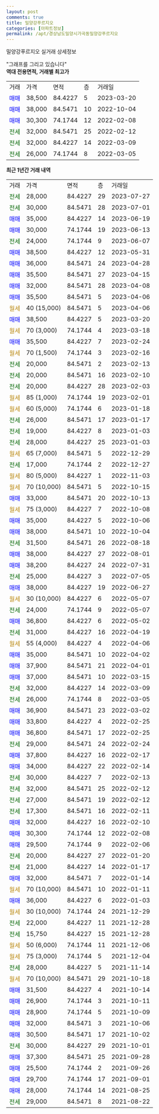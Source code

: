 ```yaml
---
layout: post
comments: true
title: 밀양강푸르지오
categories: [아파트정보]
permalink: /apt/경상남도밀양시가곡동밀양강푸르지오
---
```


밀양강푸르지오 실거래 상세정보

<script type="text/javascript">
  google.charts.load('current', {'packages':['line', 'corechart']});
  google.charts.setOnLoadCallback(drawChart);

  function drawChart() {
    var data = new google.visualization.DataTable();
    data.addColumn('date', '거래일');
    data.addColumn('number', "매매");
    data.addColumn('number', "전세");
    data.addColumn('number', "전매");

    data.addRows([[new Date(Date.parse("2023-07-27")), null, 28000, null], [new Date(Date.parse("2023-07-01")), null, 30000, null], [new Date(Date.parse("2023-06-19")), 35000, null, null], [new Date(Date.parse("2023-06-13")), 30000, null, null], [new Date(Date.parse("2023-06-07")), null, 24000, null], [new Date(Date.parse("2023-05-31")), 38500, null, null], [new Date(Date.parse("2023-04-28")), 36000, null, null], [new Date(Date.parse("2023-04-15")), 35500, null, null], [new Date(Date.parse("2023-04-08")), 32000, null, null], [new Date(Date.parse("2023-04-06")), 35500, null, null], [new Date(Date.parse("2023-04-06")), null, null, null], [new Date(Date.parse("2023-03-20")), 38500, null, null], [new Date(Date.parse("2023-03-18")), null, null, null], [new Date(Date.parse("2023-02-24")), 35500, null, null], [new Date(Date.parse("2023-02-16")), null, null, null], [new Date(Date.parse("2023-02-13")), null, 20000, null], [new Date(Date.parse("2023-02-10")), null, 20000, null], [new Date(Date.parse("2023-02-03")), null, 20000, null], [new Date(Date.parse("2023-02-01")), null, null, null], [new Date(Date.parse("2023-01-18")), null, null, null], [new Date(Date.parse("2023-01-17")), null, 26000, null], [new Date(Date.parse("2023-01-03")), null, 19000, null], [new Date(Date.parse("2023-01-03")), null, 28000, null], [new Date(Date.parse("2022-12-29")), null, null, null], [new Date(Date.parse("2022-12-27")), null, 17000, null], [new Date(Date.parse("2022-11-03")), null, null, null], [new Date(Date.parse("2022-10-15")), null, null, null], [new Date(Date.parse("2022-10-13")), 33000, null, null], [new Date(Date.parse("2022-10-08")), null, null, null], [new Date(Date.parse("2022-10-06")), 35000, null, null], [new Date(Date.parse("2022-10-04")), 38000, null, null], [new Date(Date.parse("2022-08-18")), null, 31500, null], [new Date(Date.parse("2022-08-01")), 38000, null, null], [new Date(Date.parse("2022-07-31")), 38200, null, null], [new Date(Date.parse("2022-07-05")), null, 25000, null], [new Date(Date.parse("2022-06-27")), 38000, null, null], [new Date(Date.parse("2022-05-07")), null, null, null], [new Date(Date.parse("2022-05-07")), null, 24000, null], [new Date(Date.parse("2022-05-02")), 36800, null, null], [new Date(Date.parse("2022-04-19")), null, 31000, null], [new Date(Date.parse("2022-04-06")), null, null, null], [new Date(Date.parse("2022-04-02")), 35000, null, null], [new Date(Date.parse("2022-04-01")), 37900, null, null], [new Date(Date.parse("2022-03-15")), 37000, null, null], [new Date(Date.parse("2022-03-09")), null, 32000, null], [new Date(Date.parse("2022-03-05")), null, 26000, null], [new Date(Date.parse("2022-03-02")), 36900, null, null], [new Date(Date.parse("2022-02-25")), 33800, null, null], [new Date(Date.parse("2022-02-25")), 36800, null, null], [new Date(Date.parse("2022-02-24")), null, 29000, null], [new Date(Date.parse("2022-02-17")), 37800, null, null], [new Date(Date.parse("2022-02-14")), 34000, null, null], [new Date(Date.parse("2022-02-13")), null, 30000, null], [new Date(Date.parse("2022-02-12")), null, 32000, null], [new Date(Date.parse("2022-02-12")), null, 27000, null], [new Date(Date.parse("2022-02-11")), null, 17300, null], [new Date(Date.parse("2022-02-10")), 32000, null, null], [new Date(Date.parse("2022-02-08")), 30300, null, null], [new Date(Date.parse("2022-02-06")), 29500, null, null], [new Date(Date.parse("2022-01-20")), null, 20000, null], [new Date(Date.parse("2022-01-17")), null, 21000, null], [new Date(Date.parse("2022-01-14")), 32000, null, null], [new Date(Date.parse("2022-01-11")), null, null, null], [new Date(Date.parse("2022-01-03")), 36000, null, null], [new Date(Date.parse("2021-12-29")), null, null, null], [new Date(Date.parse("2021-12-28")), null, 22000, null], [new Date(Date.parse("2021-12-28")), null, 15750, null], [new Date(Date.parse("2021-12-06")), null, null, null], [new Date(Date.parse("2021-12-04")), null, null, null], [new Date(Date.parse("2021-11-14")), null, 28000, null], [new Date(Date.parse("2021-10-18")), null, null, null], [new Date(Date.parse("2021-10-14")), 31500, null, null], [new Date(Date.parse("2021-10-11")), 26900, null, null], [new Date(Date.parse("2021-10-09")), 28900, null, null], [new Date(Date.parse("2021-10-06")), 32000, null, null], [new Date(Date.parse("2021-10-02")), 30500, null, null], [new Date(Date.parse("2021-10-01")), null, 30000, null], [new Date(Date.parse("2021-09-28")), 37300, null, null], [new Date(Date.parse("2021-09-26")), 25500, null, null], [new Date(Date.parse("2021-09-01")), 29700, null, null], [new Date(Date.parse("2021-08-25")), 28000, null, null], [new Date(Date.parse("2021-08-22")), null, 29000, null]]);

    var options = {
      hAxis: {
        format: 'yyyy/MM/dd'
      },    
      lineWidth: 0,
      pointsVisible: true,    
      title: '최근 1년간 유형별 실거래가 분포',
      legend: { position: 'bottom' }
    };

    var formatter = new google.visualization.NumberFormat({pattern:'###,###'} );
    formatter.format(data, 1);
    formatter.format(data, 2);
    
    setTimeout(function() {
        var chart = new google.visualization.LineChart(document.getElementById('columnchart_material'));
        chart.draw(data, (options));
        document.getElementById('loading').style.display = 'none';
    }, 200);
  }
</script>


<div id="loading" style="z-index:20; display: block; margin-left: 0px">"그래프를 그리고 있습니다"</div>
<div id="columnchart_material" style="width: 95%; margin-left: 0px; display: block"></div>
<!-- contents start -->
<b>역대 전용면적, 거래별 최고가</b>
<table class="sortable">
    <tr>
      <td>거래</td>
      <td>가격</td>
      <td>면적</td>
      <td>층</td>
      <td>거래일</td>
    </tr>
        <tr>
          <td><a style="color: blue">매매</a></td>
          <td>38,500</td>
          <td>84.4227</td>
          <td>5</td>
          <td>2023-03-20</td>
        </tr>            <tr>
          <td><a style="color: blue">매매</a></td>
          <td>38,000</td>
          <td>84.5471</td>
          <td>10</td>
          <td>2022-10-04</td>
        </tr>            <tr>
          <td><a style="color: blue">매매</a></td>
          <td>30,300</td>
          <td>74.1744</td>
          <td>12</td>
          <td>2022-02-08</td>
        </tr>        
        <tr>
              <td><a style="color: darkgreen">전세</a></td>
              <td>32,000</td>
              <td>84.5471</td>
              <td>25</td>
              <td>2022-02-12</td>
            </tr>            <tr>
              <td><a style="color: darkgreen">전세</a></td>
              <td>32,000</td>
              <td>84.4227</td>
              <td>14</td>
              <td>2022-03-09</td>
            </tr>            <tr>
              <td><a style="color: darkgreen">전세</a></td>
              <td>26,000</td>
              <td>74.1744</td>
              <td>8</td>
              <td>2022-03-05</td>
            </tr>        
    
</table>

<b>최근 1년간 거래 내역</b>

<table class="sortable">
    <tr>
      <td>거래</td>
      <td>가격</td>
      <td>면적</td>
      <td>층</td>
      <td>거래일</td>
    </tr>
    <tr>
      <td><a style="color: darkgreen">전세</a></td>
      <td>28,000</td>
      <td>84.4227</td>
      <td>29</td>
      <td>2023-07-27</td>
    </tr>          <tr>
      <td><a style="color: darkgreen">전세</a></td>
      <td>30,000</td>
      <td>84.5471</td>
      <td>28</td>
      <td>2023-07-01</td>
    </tr>          <tr>
      <td><a style="color: blue">매매</a></td>
      <td>35,000</td>
      <td>84.4227</td>
      <td>14</td>
      <td>2023-06-19</td>
    </tr>          <tr>
      <td><a style="color: blue">매매</a></td>
      <td>30,000</td>
      <td>74.1744</td>
      <td>19</td>
      <td>2023-06-13</td>
    </tr>          <tr>
      <td><a style="color: darkgreen">전세</a></td>
      <td>24,000</td>
      <td>74.1744</td>
      <td>9</td>
      <td>2023-06-07</td>
    </tr>          <tr>
      <td><a style="color: blue">매매</a></td>
      <td>38,500</td>
      <td>84.4227</td>
      <td>12</td>
      <td>2023-05-31</td>
    </tr>          <tr>
      <td><a style="color: blue">매매</a></td>
      <td>36,000</td>
      <td>84.5471</td>
      <td>24</td>
      <td>2023-04-28</td>
    </tr>          <tr>
      <td><a style="color: blue">매매</a></td>
      <td>35,500</td>
      <td>84.5471</td>
      <td>27</td>
      <td>2023-04-15</td>
    </tr>          <tr>
      <td><a style="color: blue">매매</a></td>
      <td>32,000</td>
      <td>84.5471</td>
      <td>28</td>
      <td>2023-04-08</td>
    </tr>          <tr>
      <td><a style="color: blue">매매</a></td>
      <td>35,500</td>
      <td>84.5471</td>
      <td>5</td>
      <td>2023-04-06</td>
    </tr>          <tr>
      <td><a style="color: darkgoldenrod">월세</a></td>
      <td>40 (15,000)</td>
      <td>84.5471</td>
      <td>5</td>
      <td>2023-04-06</td>
    </tr>          <tr>
      <td><a style="color: blue">매매</a></td>
      <td>38,500</td>
      <td>84.4227</td>
      <td>5</td>
      <td>2023-03-20</td>
    </tr>          <tr>
      <td><a style="color: darkgoldenrod">월세</a></td>
      <td>70 (3,000)</td>
      <td>74.1744</td>
      <td>4</td>
      <td>2023-03-18</td>
    </tr>          <tr>
      <td><a style="color: blue">매매</a></td>
      <td>35,500</td>
      <td>84.4227</td>
      <td>7</td>
      <td>2023-02-24</td>
    </tr>          <tr>
      <td><a style="color: darkgoldenrod">월세</a></td>
      <td>70 (1,500)</td>
      <td>74.1744</td>
      <td>3</td>
      <td>2023-02-16</td>
    </tr>          <tr>
      <td><a style="color: darkgreen">전세</a></td>
      <td>20,000</td>
      <td>84.5471</td>
      <td>2</td>
      <td>2023-02-13</td>
    </tr>          <tr>
      <td><a style="color: darkgreen">전세</a></td>
      <td>20,000</td>
      <td>84.5471</td>
      <td>16</td>
      <td>2023-02-10</td>
    </tr>          <tr>
      <td><a style="color: darkgreen">전세</a></td>
      <td>20,000</td>
      <td>84.4227</td>
      <td>28</td>
      <td>2023-02-03</td>
    </tr>          <tr>
      <td><a style="color: darkgoldenrod">월세</a></td>
      <td>85 (1,000)</td>
      <td>74.1744</td>
      <td>19</td>
      <td>2023-02-01</td>
    </tr>          <tr>
      <td><a style="color: darkgoldenrod">월세</a></td>
      <td>60 (5,000)</td>
      <td>74.1744</td>
      <td>6</td>
      <td>2023-01-18</td>
    </tr>          <tr>
      <td><a style="color: darkgreen">전세</a></td>
      <td>26,000</td>
      <td>84.5471</td>
      <td>17</td>
      <td>2023-01-17</td>
    </tr>          <tr>
      <td><a style="color: darkgreen">전세</a></td>
      <td>19,000</td>
      <td>84.4227</td>
      <td>8</td>
      <td>2023-01-03</td>
    </tr>          <tr>
      <td><a style="color: darkgreen">전세</a></td>
      <td>28,000</td>
      <td>84.4227</td>
      <td>25</td>
      <td>2023-01-03</td>
    </tr>          <tr>
      <td><a style="color: darkgoldenrod">월세</a></td>
      <td>65 (7,000)</td>
      <td>84.5471</td>
      <td>5</td>
      <td>2022-12-29</td>
    </tr>          <tr>
      <td><a style="color: darkgreen">전세</a></td>
      <td>17,000</td>
      <td>74.1744</td>
      <td>2</td>
      <td>2022-12-27</td>
    </tr>          <tr>
      <td><a style="color: darkgoldenrod">월세</a></td>
      <td>80 (5,000)</td>
      <td>84.4227</td>
      <td>1</td>
      <td>2022-11-03</td>
    </tr>          <tr>
      <td><a style="color: darkgoldenrod">월세</a></td>
      <td>70 (10,000)</td>
      <td>84.5471</td>
      <td>5</td>
      <td>2022-10-15</td>
    </tr>          <tr>
      <td><a style="color: blue">매매</a></td>
      <td>33,000</td>
      <td>84.5471</td>
      <td>20</td>
      <td>2022-10-13</td>
    </tr>          <tr>
      <td><a style="color: darkgoldenrod">월세</a></td>
      <td>75 (3,000)</td>
      <td>84.4227</td>
      <td>7</td>
      <td>2022-10-08</td>
    </tr>          <tr>
      <td><a style="color: blue">매매</a></td>
      <td>35,000</td>
      <td>84.4227</td>
      <td>5</td>
      <td>2022-10-06</td>
    </tr>          <tr>
      <td><a style="color: blue">매매</a></td>
      <td>38,000</td>
      <td>84.5471</td>
      <td>10</td>
      <td>2022-10-04</td>
    </tr>          <tr>
      <td><a style="color: darkgreen">전세</a></td>
      <td>31,500</td>
      <td>84.5471</td>
      <td>26</td>
      <td>2022-08-18</td>
    </tr>          <tr>
      <td><a style="color: blue">매매</a></td>
      <td>38,000</td>
      <td>84.4227</td>
      <td>27</td>
      <td>2022-08-01</td>
    </tr>          <tr>
      <td><a style="color: blue">매매</a></td>
      <td>38,200</td>
      <td>84.4227</td>
      <td>24</td>
      <td>2022-07-31</td>
    </tr>          <tr>
      <td><a style="color: darkgreen">전세</a></td>
      <td>25,000</td>
      <td>84.4227</td>
      <td>3</td>
      <td>2022-07-05</td>
    </tr>          <tr>
      <td><a style="color: blue">매매</a></td>
      <td>38,000</td>
      <td>84.4227</td>
      <td>19</td>
      <td>2022-06-27</td>
    </tr>          <tr>
      <td><a style="color: darkgoldenrod">월세</a></td>
      <td>30 (10,000)</td>
      <td>84.4227</td>
      <td>6</td>
      <td>2022-05-07</td>
    </tr>          <tr>
      <td><a style="color: darkgreen">전세</a></td>
      <td>24,000</td>
      <td>74.1744</td>
      <td>9</td>
      <td>2022-05-07</td>
    </tr>          <tr>
      <td><a style="color: blue">매매</a></td>
      <td>36,800</td>
      <td>84.4227</td>
      <td>6</td>
      <td>2022-05-02</td>
    </tr>          <tr>
      <td><a style="color: darkgreen">전세</a></td>
      <td>31,000</td>
      <td>84.4227</td>
      <td>16</td>
      <td>2022-04-19</td>
    </tr>          <tr>
      <td><a style="color: darkgoldenrod">월세</a></td>
      <td>55 (4,000)</td>
      <td>84.4227</td>
      <td>4</td>
      <td>2022-04-06</td>
    </tr>          <tr>
      <td><a style="color: blue">매매</a></td>
      <td>35,000</td>
      <td>84.5471</td>
      <td>10</td>
      <td>2022-04-02</td>
    </tr>          <tr>
      <td><a style="color: blue">매매</a></td>
      <td>37,900</td>
      <td>84.5471</td>
      <td>21</td>
      <td>2022-04-01</td>
    </tr>          <tr>
      <td><a style="color: blue">매매</a></td>
      <td>37,000</td>
      <td>84.5471</td>
      <td>10</td>
      <td>2022-03-15</td>
    </tr>          <tr>
      <td><a style="color: darkgreen">전세</a></td>
      <td>32,000</td>
      <td>84.4227</td>
      <td>14</td>
      <td>2022-03-09</td>
    </tr>          <tr>
      <td><a style="color: darkgreen">전세</a></td>
      <td>26,000</td>
      <td>74.1744</td>
      <td>8</td>
      <td>2022-03-05</td>
    </tr>          <tr>
      <td><a style="color: blue">매매</a></td>
      <td>36,900</td>
      <td>84.5471</td>
      <td>23</td>
      <td>2022-03-02</td>
    </tr>          <tr>
      <td><a style="color: blue">매매</a></td>
      <td>33,800</td>
      <td>84.4227</td>
      <td>4</td>
      <td>2022-02-25</td>
    </tr>          <tr>
      <td><a style="color: blue">매매</a></td>
      <td>36,800</td>
      <td>84.5471</td>
      <td>17</td>
      <td>2022-02-25</td>
    </tr>          <tr>
      <td><a style="color: darkgreen">전세</a></td>
      <td>29,000</td>
      <td>84.5471</td>
      <td>24</td>
      <td>2022-02-24</td>
    </tr>          <tr>
      <td><a style="color: blue">매매</a></td>
      <td>37,800</td>
      <td>84.4227</td>
      <td>16</td>
      <td>2022-02-17</td>
    </tr>          <tr>
      <td><a style="color: blue">매매</a></td>
      <td>34,000</td>
      <td>84.4227</td>
      <td>22</td>
      <td>2022-02-14</td>
    </tr>          <tr>
      <td><a style="color: darkgreen">전세</a></td>
      <td>30,000</td>
      <td>84.4227</td>
      <td>7</td>
      <td>2022-02-13</td>
    </tr>          <tr>
      <td><a style="color: darkgreen">전세</a></td>
      <td>32,000</td>
      <td>84.5471</td>
      <td>25</td>
      <td>2022-02-12</td>
    </tr>          <tr>
      <td><a style="color: darkgreen">전세</a></td>
      <td>27,000</td>
      <td>84.5471</td>
      <td>19</td>
      <td>2022-02-12</td>
    </tr>          <tr>
      <td><a style="color: darkgreen">전세</a></td>
      <td>17,300</td>
      <td>84.5471</td>
      <td>16</td>
      <td>2022-02-11</td>
    </tr>          <tr>
      <td><a style="color: blue">매매</a></td>
      <td>32,000</td>
      <td>84.4227</td>
      <td>16</td>
      <td>2022-02-10</td>
    </tr>          <tr>
      <td><a style="color: blue">매매</a></td>
      <td>30,300</td>
      <td>74.1744</td>
      <td>12</td>
      <td>2022-02-08</td>
    </tr>          <tr>
      <td><a style="color: blue">매매</a></td>
      <td>29,500</td>
      <td>74.1744</td>
      <td>9</td>
      <td>2022-02-06</td>
    </tr>          <tr>
      <td><a style="color: darkgreen">전세</a></td>
      <td>20,000</td>
      <td>84.4227</td>
      <td>27</td>
      <td>2022-01-20</td>
    </tr>          <tr>
      <td><a style="color: darkgreen">전세</a></td>
      <td>21,000</td>
      <td>84.4227</td>
      <td>14</td>
      <td>2022-01-17</td>
    </tr>          <tr>
      <td><a style="color: blue">매매</a></td>
      <td>32,000</td>
      <td>84.5471</td>
      <td>7</td>
      <td>2022-01-14</td>
    </tr>          <tr>
      <td><a style="color: darkgoldenrod">월세</a></td>
      <td>70 (10,000)</td>
      <td>84.5471</td>
      <td>10</td>
      <td>2022-01-11</td>
    </tr>          <tr>
      <td><a style="color: blue">매매</a></td>
      <td>36,000</td>
      <td>84.4227</td>
      <td>6</td>
      <td>2022-01-03</td>
    </tr>          <tr>
      <td><a style="color: darkgoldenrod">월세</a></td>
      <td>30 (10,000)</td>
      <td>74.1744</td>
      <td>24</td>
      <td>2021-12-29</td>
    </tr>          <tr>
      <td><a style="color: darkgreen">전세</a></td>
      <td>22,000</td>
      <td>84.4227</td>
      <td>11</td>
      <td>2021-12-28</td>
    </tr>          <tr>
      <td><a style="color: darkgreen">전세</a></td>
      <td>15,750</td>
      <td>84.4227</td>
      <td>15</td>
      <td>2021-12-28</td>
    </tr>          <tr>
      <td><a style="color: darkgoldenrod">월세</a></td>
      <td>50 (6,000)</td>
      <td>74.1744</td>
      <td>11</td>
      <td>2021-12-06</td>
    </tr>          <tr>
      <td><a style="color: darkgoldenrod">월세</a></td>
      <td>75 (3,000)</td>
      <td>74.1744</td>
      <td>5</td>
      <td>2021-12-04</td>
    </tr>          <tr>
      <td><a style="color: darkgreen">전세</a></td>
      <td>28,000</td>
      <td>84.4227</td>
      <td>5</td>
      <td>2021-11-14</td>
    </tr>          <tr>
      <td><a style="color: darkgoldenrod">월세</a></td>
      <td>70 (10,000)</td>
      <td>84.5471</td>
      <td>29</td>
      <td>2021-10-18</td>
    </tr>          <tr>
      <td><a style="color: blue">매매</a></td>
      <td>31,500</td>
      <td>84.4227</td>
      <td>4</td>
      <td>2021-10-14</td>
    </tr>          <tr>
      <td><a style="color: blue">매매</a></td>
      <td>26,900</td>
      <td>74.1744</td>
      <td>3</td>
      <td>2021-10-11</td>
    </tr>          <tr>
      <td><a style="color: blue">매매</a></td>
      <td>28,900</td>
      <td>74.1744</td>
      <td>5</td>
      <td>2021-10-09</td>
    </tr>          <tr>
      <td><a style="color: blue">매매</a></td>
      <td>32,000</td>
      <td>84.5471</td>
      <td>3</td>
      <td>2021-10-06</td>
    </tr>          <tr>
      <td><a style="color: blue">매매</a></td>
      <td>30,500</td>
      <td>84.5471</td>
      <td>17</td>
      <td>2021-10-02</td>
    </tr>          <tr>
      <td><a style="color: darkgreen">전세</a></td>
      <td>30,000</td>
      <td>84.4227</td>
      <td>29</td>
      <td>2021-10-01</td>
    </tr>          <tr>
      <td><a style="color: blue">매매</a></td>
      <td>37,300</td>
      <td>84.5471</td>
      <td>25</td>
      <td>2021-09-28</td>
    </tr>          <tr>
      <td><a style="color: blue">매매</a></td>
      <td>25,500</td>
      <td>74.1744</td>
      <td>2</td>
      <td>2021-09-26</td>
    </tr>          <tr>
      <td><a style="color: blue">매매</a></td>
      <td>29,700</td>
      <td>74.1744</td>
      <td>17</td>
      <td>2021-09-01</td>
    </tr>          <tr>
      <td><a style="color: blue">매매</a></td>
      <td>28,000</td>
      <td>74.1744</td>
      <td>14</td>
      <td>2021-08-25</td>
    </tr>          <tr>
      <td><a style="color: darkgreen">전세</a></td>
      <td>29,000</td>
      <td>84.5471</td>
      <td>8</td>
      <td>2021-08-22</td>
    </tr>      </table>
<!-- contents end -->    

